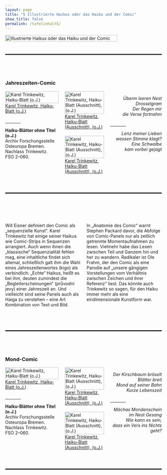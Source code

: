 ```yaml
---
layout: page
title: "5 Illustrierte Haikus oder das Haiku und der Comic"
show_title: false
permalink: /tafelinhalt5/
---
```


<div style="display: flex; align-items: flex-start; margin-bottom: 40px;">
  <a href="{{ 'img/Trinkewitz_Headlines/Trinkewitz_Headlines-5.jpg' | absolute_url }}">
    <img src="{{ 'img/Trinkewitz_Headlines/Trinkewitz_Headlines-5.jpg' | absolute_url }}" alt="Illustrierte Haikus oder das Haiku und der Comic" style="width: 100%; margin-right: 20px;">
  </a>
</div>

<hr style="border-top: 2px solid #000; margin-top: 0; margin-bottom: 80px;">

### Jahreszeiten-Comic

<div style="display: flex; flex-wrap: wrap; align-items: flex-start; margin-bottom: 40px;">
  <div style="flex: 1; margin-right: 20px; max-width: 40%;">
    <div class="inhalt_hovereffect">
      <a href="{{ '/img/derivatives/iiif/images/tafel5_1_1/full/1140,/0/default.jpg' | absolute_url }}">
        <img src="{{ '/img/derivatives/iiif/images/tafel5_1_1/full/1140,/0/default.jpg' | absolute_url }}" alt="Karel Trinkewitz, Haiku-Blatt (o.J.)" style="width: 100%;" />
        <div class="inhalt_overlay">
          <div class="inhalt_info">Karel Trinkewitz, Haiku-Blatt (o.J.)</div>
        </div>
      </a>
    </div>
    <hr style="width: 50px; margin-top: 30px; border: none;">
    <p><strong>Haiku-Blätter ohne Titel (o.J.)</strong><br>
      Archiv Forschungsstelle Osteuropa Bremen. Nachlass Trinkewitz.<br>
      FSO 2–060.
    </p>
  </div>
  
  <div style="flex: 1; margin-right: 20px; max-width: 25%;">
    <div class="inhalt_hovereffect">
      <a href="{{ '/img/derivatives/iiif/images/tafel5_3_1/full/1140,/0/default.jpg' | absolute_url }}">
        <img src="{{ '/img/derivatives/iiif/images/tafel5_3_1/full/1140,/0/default.jpg' | absolute_url }}" alt="Karel Trinkewitz, Haiku-Blatt (Ausschnitt), (o.J.)" style="width: 100%;" />
        <div class="inhalt_overlay">
          <div class="inhalt_info">Karel Trinkewitz, Haiku-Blatt (Ausschnitt), (o.J.)</div>
        </div>
      </a>
    </div>
    <div class="inhalt_hovereffect" style="margin-top: 20px;">
      <a href="{{ '/img/derivatives/iiif/images/tafel5_4_1/full/1140,/0/default.jpg' | absolute_url }}">
        <img src="{{ '/img/derivatives/iiif/images/tafel5_4_1/full/1140,/0/default.jpg' | absolute_url }}" alt="Karel Trinkewitz, Haiku-Blatt (Ausschnitt), (o.J.)" style="width: 100%;" />
        <div class="inhalt_overlay">
          <div class="inhalt_info">Karel Trinkewitz, Haiku-Blatt (Ausschnitt), (o.J.)</div>
        </div>
      </a>
    </div>
  </div>
  
  <div style="flex: 1; max-width: 33%;">
    <p style="text-align: right;"><em>Überm leeren Nest<br>
      Drosselgram<br>
      Der Regen mir<br>
      die Verse fortnahm</em></p>
    <hr style="width: 50px; margin-top: 30px; border: none;">
    <p style="text-align: right;"><em>Lenz meiner Lieben<br>
      wessen Stimme klagt?<br>
      Eine Schwalbe<br>
      kam vorbei gejagt</em></p>
  </div>
</div>

<hr style="border-top: 2px solid #000; margin-top: 60px; margin-bottom: 80px;">

<div style="display: flex; flex-wrap: wrap; align-items: flex-start; margin-bottom: 40px;">
  <div style="flex: 1; margin-right: 20px; max-width: 50%;">
    <p>Will Eisner definiert den Comic als „sequenzielle Kunst“. Karel Trinkewitz hat einige seiner Haikus wie Comic-Strips in Sequenzen arrangiert. Auch wenn ihnen die „klassische“ Sequenzialität fehlen mag, eine inhaltliche findet sich allemal, schließlich galt ihm die Wahl eines Jahreszeitenwortes (kigo) als verbindlich: „Echte“ Haikus, heißt es bei ihm, deuten zumindest die „Begleiterscheinungen“ (průvodní jevy) einer Jahreszeit an. Und vielleicht sind seine Panels auch als Haiga zu verstehen – eine Art Kombination von Text und Bild.</p>
  </div>

  <div style="flex: 1; max-width: 50%;">
    <p>In „Anatomie des Comic“ warnt Stephen Packard davor, die Abfolge von Comic-Panels nur als zeitlich getrennte Momentaufnahmen zu lesen. Vielmehr habe das Lesen zwischen Teil und Ganzem hin und her zu wandern. Radikaler ist Ole Frahm, der den Comic als eine Parodie auf „unsere gängigen Vorstellungen vom Verhältnis zwischen Zeichen und ihrer Referenz“ liest. Das könnte auch Trinkewitz so sagen, für den Haiku immer mehr als eine eindimensionale Kunstform war.</p>
  </div>
</div>

<hr style="border-top: 2px solid #000; margin-top: 60px; margin-bottom: 80px;">

### Mond-Comic

<div style="display: flex; flex-wrap: wrap; align-items: flex-start; margin-bottom: 40px;">
  <div style="flex: 1; margin-right: 20px; max-width: 40%;">
    <div class="inhalt_hovereffect">
      <a href="{{ '/img/derivatives/iiif/images/tafel5_2_1/full/1140,/0/default.jpg' | absolute_url }}">
        <img src="{{ '/img/derivatives/iiif/images/tafel5_2_1/full/1140,/0/default.jpg' | absolute_url }}" alt="Karel Trinkewitz, Haiku-Blatt (o.J.)" style="width: 100%;" />
        <div class="inhalt_overlay">
          <div class="inhalt_info">Karel Trinkewitz, Haiku-Blatt (o.J.)</div>
        </div>
      </a>
    </div>
    <hr style="width: 50px; margin-top: 30px; border: none;">
    <p><strong>Haiku-Blätter ohne Titel (o.J.)</strong><br>
      Archiv Forschungsstelle Osteuropa Bremen. Nachlass Trinkewitz.<br>
      FSO 2–060.
    </p>
  </div>
  
  <div style="flex: 1; margin-right: 20px; max-width: 25%;">
    <div class="inhalt_hovereffect">
      <a href="{{ '/img/derivatives/iiif/images/tafel5_5_1/full/1140,/0/default.jpg' | absolute_url }}">
        <img src="{{ '/img/derivatives/iiif/images/tafel5_5_1/full/1140,/0/default.jpg' | absolute_url }}" alt="Karel Trinkewitz, Haiku-Blatt (Ausschnitt), (o.J.)" style="width: 100%;" />
        <div class="inhalt_overlay">
          <div class="inhalt_info">Karel Trinkewitz, Haiku-Blatt (Ausschnitt), (o.J.)</div>
        </div>
      </a>
    </div>
    <div class="inhalt_hovereffect" style="margin-top: 20px;">
      <a href="{{ '/img/derivatives/iiif/images/tafel5_6_1/full/1140,/0/default.jpg' | absolute_url }}">
        <img src="{{ '/img/derivatives/iiif/images/tafel5_6_1/full/1140,/0/default.jpg' | absolute_url }}" alt="Karel Trinkewitz, Haiku-Blatt (Ausschnitt), (o.J.)" style="width: 100%;" />
        <div class="inhalt_overlay">
          <div class="inhalt_info">Karel Trinkewitz, Haiku-Blatt (Ausschnitt), (o.J.)</div>
        </div>
      </a>
    </div>
  </div>
  
  <div style="flex: 1; max-width: 33%;">
    <p style="text-align: right;"><em>Der Kirschbaum bröselt<br>
      Blätter breit<br>
      Mond auf seiner Bahn<br>
      Kurze Lebenszeit</em></p>
    <hr style="width: 50px; margin-top: 30px; border: none;">
    <p style="text-align: right;"><em>Máchas Mondenschein<br>
      im Nest Gesang<br>
      Wie kann es sein,<br>
      dass ein Vers ins Nichts geht?</em></p>
  </div>
</div>

<hr style="border-top: 2px solid #000; margin-top: 60px; margin-bottom: 20px;">
